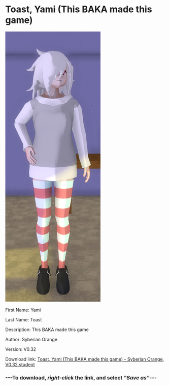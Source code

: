 # Toast, Yami (This BAKA made this game)

<img src = "https://raw.githubusercontent.com/Arbiter1223/Daigaku-Gurashi-Custom-Students/master/Students/Files/Toast%2C%20Yami%20(This%20BAKA%20made%20this%20game).png">

First Name: Yami

Last Name: Toast

Description: This BAKA made this game

Author: Syberian Orange

Version: V0.32

Download link: <a href="https://raw.githubusercontent.com/Arbiter1223/Daigaku-Gurashi-Custom-Students/master/Students/Files/Toast%2C%20Yami%20(This%20BAKA%20made%20this%20game)%20-%20Syberian%20Orange%2C%20V0.32.student">Toast, Yami (This BAKA made this game) - Syberian Orange, V0.32.student</a>

### ---**To download, _right-click_ the link, and select _"Save as"_**---
